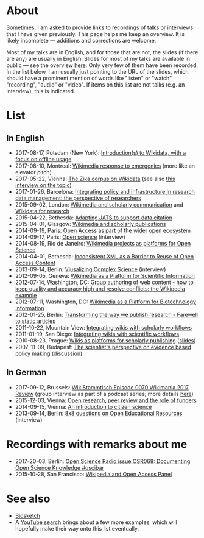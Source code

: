 # About

Sometimes, I am asked to provide links to recordings of talks or interviews that I have given previously. This page helps me keep an overview. It is likely incomplete &mdash; additions and corrections are welcome.

Most of my talks are in English, and for those that are not, the slides (if there are any) are usually in English. Slides for most of my talks are available in public &mdash; see the overview [here](https://en.wikipedia.org/wiki/User:Daniel_Mietchen/Talks). Only very few of them have been recorded. In the list below, I am usually just pointing to the URL of the slides, which should have a prominent mention of words like "listen" or "watch", "recording", "audio" or "video". If items on this list are not talks (e.g. an interview), this is indicated.

# List

## In English

* 2017-08-17, Potsdam (New York): [Introduction(s) to Wikidata, with a focus on offline usage](https://www.wikidata.org/wiki/User:Daniel_Mietchen/FSCI_2017#Introductions_to_Wikidata)
* 2017-08-10, Montreal: [Wikimedia response to emergenies](https://commons.wikimedia.org/wiki/File:Wikimania_2017_Daniel_Mietchen_crisis_response.webm) (more like an elevator pitch)
* 2017-05-22, Vienna: [The Zika corpus on Wikidata](https://www.wikidata.org/wiki/User:Daniel_Mietchen/WikiCite_2017) (see also [this interview on the topic](http://www.openscienceradio.de/2017/05/30/osr084-wikicite-2017-interview-with-daniel-mietchen-en/))
* 2017-01-26, Barcelona: [Integrating policy and infrastructure in research data management: the perspective of researchers](https://github.com/Daniel-Mietchen/events/blob/master/5th-LEARN-workshop-2017.md)
* 2015-09-02, London: [Wikimedia and scholarly communication](https://en.wikipedia.org/wiki/User:Daniel_Mietchen/Talks/Wikipedia_Science_Conference_2015) and [Wikidata for research](https://en.wikipedia.org/wiki/User:Daniel_Mietchen/Talks/Wikipedia_Science_Conference_2015#Wikidata_for_research)
* 2015-04-22, Bethesda: [Adapting JATS to support data citation](https://en.wikipedia.org/wiki/User:Daniel_Mietchen/Talks/JATS-Con_2015)
* 2015-04-01, Glasgow: [Wikimedia and scholarly publications](https://en.wikipedia.org/wiki/User:Daniel_Mietchen/Talks/UKSG_2015)
* 2014-09-19, Paris: [Open Access as part of the wider open ecosystem](https://en.wikipedia.org/wiki/User:Daniel_Mietchen/Talks/COASP_2014)
* 2014-09-17, Paris: [Open science](https://archive.org/details/HYPhD_Daniel-Mietchen_17-09-2014) (interview)
* 2014-08-19, Rio de Janeiro: [Wikimedia projects as platforms for Open Science](https://en.wikipedia.org/wiki/User:Daniel_Mietchen/Talks/Ci%C3%AAncia_Aberta,_Quest%C3%B5es_Abertas)
* 2014-04-01, Bethesda: [Inconsistent XML as a Barrier to Reuse of Open Access Content](https://en.wikipedia.org/wiki/User:Daniel_Mietchen/Talks/JATS-Con_2014/Inconsistent_XML_as_a_Barrier_to_Reuse_of_Open_Access_Content)
* 2013-09-14, Berlin: [Viusalizing Complex Science](https://www.youtube.com/watch?v=dS62HPURNWk) (interview)
* 2012-09-05, Geneva: [Wikimedia as a Platform for Scientific Information](https://en.wikipedia.org/wiki/User:Daniel_Mietchen/Talks/CERN_2012/Wikimedia_as_a_platform_for_science_communication)
* 2012-07-14, Washington, DC: [Group authoring of web content - how to keep quality and accuracy high and resolve conflicts: the Wikipedia example](https://en.wikipedia.org/wiki/User:Daniel_Mietchen/Talks/Wikimania_2012/FESIN_North_American_Mycoflora_Workshop)
* 2012-07-11, Washington, DC: [Wikimedia as a Platform for Biotechnology Information](https://en.wikipedia.org/wiki/User:Daniel_Mietchen/Talks/Wikimania_2012/National_Center_for_Biotechnology_Information)
* 2012-01-25, Berlin: [Transforming the way we publish research - Farewell to static articles](https://en.wikipedia.org/wiki/User:Daniel_Mietchen/Talks/Academic_Publishing_in_Europe_2012)
* 2011-10-22, Mountain View: [Integrating wikis with scholarly workflows](https://en.wikipedia.org/wiki/User:Daniel_Mietchen/Talks/Open_Science_Summit_2011/Integrating_wikis_with_scholarly_workflows)
* 2011-01-19, San Diego: [Integrating wikis with scientific workflows](https://www.youtube.com/watch?v=zI8p6Nvbv-g)
* 2010-08-23, Prague: [Wikis as platforms for scholarly publishing](http://zeeba.tv/wikis-as-platforms-for-scholoarly-publishing/) ([slides](http://en.citizendium.org/wiki/User:Daniel_Mietchen/Talks/COASP_2010))
* 2007-11-09, Budapest: [The scientist's perspective on evidence based policy making](http://mta.videotorium.hu/hu/recordings/1339/the-scientist-s-perspective-on-evidence-based-policy-making) ([discussion](http://mta.videotorium.hu/hu/recordings/1342/discussion))

## In German

* 2017-09-12, Brussels: [WikiStammtisch Episode 0070 Wikimania 2017 Review](http://wikistammtisch.org/wikistammtisch-episode-0070-wikimania-2017-review/) (group interview as part of a podcast series; more details [here](https://wikimania2017.wikimedia.org/wiki/User:Daniel_Mietchen))
* 2015-12-03, Vienna: [Open research, peer review and the role of funders](https://github.com/Daniel-Mietchen/events/blob/master/Open-Science-Jetzt-Vienna-2015.md)
* 2014-09-15, Vienna: [An introduction to citizen science](https://www.youtube.com/watch?v=LDYEA00VwQs)
* 2013-09-14, Berlin: [8x8 questions on Open Educational Resources](http://pb21.de/2013/10/8x8-fragen-zu-oer-daniel-mietchen/) (interview)


# Recordings with remarks about me

* 2017-20-03, Berlin: [Open Science Radio issue OSR068: Documenting Open Science Knowledge #oscibar](http://www.openscienceradio.de/2017/03/20/osr068-documenting-open-science-knowledge-oscibar-en/#t=11:00.000)
* 2015-10-28, San Francisco: [Wikipedia and Open Access Panel](https://www.youtube.com/watch?v=t-cF7433aT4#t=7m20s)

# See also

* [Biosketch](https://en.wikipedia.org/wiki/User:Daniel_Mietchen/Biographical_sketch)
* A [YouTube search](https://www.youtube.com/results?search_query=daniel+mietchen) brings about a few more examples, which will hopefully make their way onto this list eventually.
